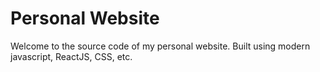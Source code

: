 # Personal Website

Welcome to the source code of my personal website. Built using modern javascript, ReactJS, CSS, etc.
